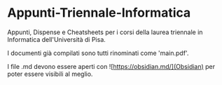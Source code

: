 # Appunti-Triennale-Informatica
Appunti, Dispense e Cheatsheets per i corsi della laurea triennale in Informatica dell'Università di Pisa.

I documenti già compilati sono tutti rinominati come 'main.pdf'.

I file .md devono essere aperti con ![https://obsidian.md/](Obsidian) per poter essere visibili al meglio.
